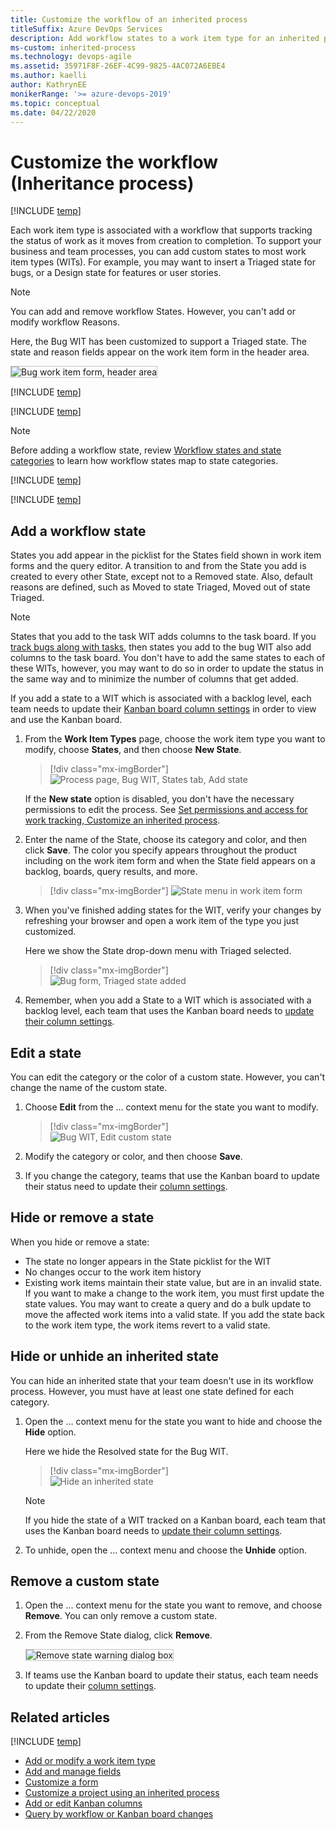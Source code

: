 ```yaml
---
title: Customize the workflow of an inherited process
titleSuffix: Azure DevOps Services
description: Add workflow states to a work item type for an inherited process for a project
ms-custom: inherited-process
ms.technology: devops-agile
ms.assetid: 35971F8F-26EF-4C99-9825-4AC072A6EBE4  
ms.author: kaelli
author: KathrynEE
monikerRange: '>= azure-devops-2019'
ms.topic: conceptual
ms.date: 04/22/2020
---
```


# Customize the workflow (Inheritance process)  

[!INCLUDE [temp](../../../boards/includes/version-vsts-plus-azdevserver-2019.md)]

Each work item type is associated with a workflow that supports tracking the status of work as it moves from creation to completion. To support your business and team processes, you can add custom states to most work item types (WITs). For example, you may want to insert a Triaged state for bugs, or a Design state for features or user stories. 

> [!NOTE]   
> You can add and remove workflow States. However, you can't add or modify workflow Reasons. 


Here, the Bug WIT has been customized to support a Triaged state. The state and reason fields appear on the work item form in the header area.

<img src="media/process/cust-workflow-form-triage-header.png" alt="Bug work item form, header area" style="border: 1px solid #C3C3C3;" /> 


[!INCLUDE [temp](../includes/note-on-prem-link.md)]

[!INCLUDE [temp](../includes/process-prerequisites.md)] 

> [!NOTE]    
> Before adding a workflow state, review [Workflow states and state categories](../../../boards/work-items/workflow-and-state-categories.md) to learn how workflow states map to state categories. 

[!INCLUDE [temp](../includes/open-process-admin-context-ts.md)]

[!INCLUDE [temp](../includes/automatic-update-project.md)] 

<a id="states">  </a>
<a id="add-states"></a>
## Add a workflow state   

States you add appear in the picklist for the States field shown in work item forms and the query editor. A transition to and from the State you add is created to every other State, except not to a Removed state. Also, default reasons are defined, such as Moved to state Triaged, Moved out of state Triaged.

> [!NOTE]    
> States that you add to the task WIT adds columns to the task board. If you [track bugs along with tasks](../show-bugs-on-backlog.md), then states you add to the bug WIT also add columns to the task board. You don't have to add the same states to each of these WITs, however, you may want to do so in order to  update the status in the same way and to minimize the number of columns that get added. 
>
> If you add a state to a WIT which is associated with a backlog level, each team needs to update their [Kanban board column settings](../../../boards/boards/add-columns.md) in order to view and use the Kanban board.  

1. From the **Work Item Types** page, choose the work item type you want to modify, choose **States**, and then choose **New State**.    

	> [!div class="mx-imgBorder"]  
	> ![Process page, Bug WIT, States tab, Add state](media/process/cpworkflow-add-state.png) 

	If the <strong>New state</strong> option is disabled, you don't have the necessary permissions to edit the process. See [Set permissions and access for work tracking, Customize an inherited process](../../../organizations/security/set-permissions-access-work-tracking.md#customize-an-inherited-process).

2. Enter the name of the State, choose its category and color, and then click **Save**. The color you specify appears throughout the product including on the work item form and when the State field appears on a backlog, boards, query results, and more.  

	> [!div class="mx-imgBorder"]
	> ![State menu in work item form](media/process/cpw-new-state-triaged.png)  
	
1. When you've finished adding states for the WIT, verify your changes by refreshing your browser and open a work item of the type you just customized. 

	Here we show the State drop-down menu with Triaged selected. 

	> [!div class="mx-imgBorder"]  
	> ![Bug form, Triaged state added](media/process/cpw-added-triage-state-in-form.png) 

1. Remember, when you add a State to a WIT which is associated with a backlog level, each team that uses the Kanban board needs to [update their column settings](../../../boards/boards/add-columns.md).

<a id="edit-state"></a>
## Edit a state

You can edit the category or the color of a custom state. However, you can't change the name of the custom state. 

1. Choose <strong>Edit</strong> from the &hellip; context menu for the state you want to modify.  
  
	> [!div class="mx-imgBorder"]  
	> ![Bug WIT, Edit custom state](media/process/cpworkflow-edit-state.png)

1. Modify the category or color, and then choose <strong>Save</strong>. 

1. If you change the category, teams that use the Kanban board to update their status need to update their [column settings](../../../boards/boards/add-columns.md).    
 
<a id="remove-state"></a>
## Hide or remove a state

When you hide or remove a state:  
- The state no longer appears in the State picklist for the WIT
- No changes occur to the work item history     
- Existing work items maintain their state value, but are in an invalid state. If you want to make a change to the work item, you must first update the state values. You may want to create a query and do a bulk update to move the affected work items into a valid state. If you add the state back to the work item type, the work items revert to a valid state.  


<a id="hide-state"></a>
## Hide or unhide an inherited state 

You can hide an inherited state that your team doesn't use in its workflow process. However, you must have at least one state defined for each category. 

1. Open the &hellip; context menu for the state you want to hide and choose the <strong>Hide</strong> option. 

	Here we hide the Resolved state for the Bug WIT. 

	> [!div class="mx-imgBorder"]  
	> ![Hide an inherited state](media/process/cpworkflow-hide-state.png)  

	> [!NOTE]    
	> If you hide the state of a WIT tracked on a Kanban board, each team  that uses the Kanban board needs to [update their column settings](../../../boards/boards/add-columns.md).

1. To unhide, open the &hellip; context menu and choose the **Unhide** option.  
 

<a id="remove-state"></a>
## Remove a custom state 
1. Open the &hellip; context menu for the state you want to remove, and choose <strong>Remove</strong>. You can only remove a custom state.     

1. From the Remove State dialog, click <strong>Remove</strong>.   

	<img src="media/process/workflow-remove-state-warning.png" alt="Remove state warning dialog box" style="border: 1px solid #C3C3C3;" />  

2. If teams use the Kanban board to update their status, each team needs to update their [column settings](../../../boards/boards/add-columns.md).    
 

## Related articles   

[!INCLUDE [temp](../includes/note-audit-log-support-process.md)]

- [Add or modify a work item type](customize-process-wit.md)
- [Add and manage fields](customize-process-field.md)  
- [Customize a form](customize-process-form.md)
- [Customize a project using an inherited process](customize-process.md) 
- [Add or edit Kanban columns](../../../boards/boards/add-columns.md)  
- [Query by workflow or Kanban board changes](../../../boards/queries/query-by-workflow-changes.md)    











